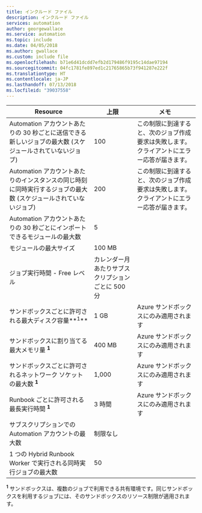 ```yaml
---
title: インクルード ファイル
description: インクルード ファイル
services: automation
author: georgewallace
ms.service: automation
ms.topic: include
ms.date: 04/05/2018
ms.author: gwallace
ms.custom: include file
ms.openlocfilehash: b71e6d41dcdd7efb2d179486f9195c14dae97194
ms.sourcegitcommit: 04fc1781fe897ed1c21765865b73f941287e222f
ms.translationtype: HT
ms.contentlocale: ja-JP
ms.lasthandoff: 07/13/2018
ms.locfileid: "39037558"
---
```

| Resource | 上限 |メモ|
| --- | --- |---|
| Automation アカウントあたりの 30 秒ごとに送信できる新しいジョブの最大数 (スケジュールされていないジョブ) |100 |この制限に到達すると、次のジョブ作成要求は失敗します。 クライアントにエラー応答が届きます。|
| Automation アカウントあたりのインスタンスの同じ時刻に同時実行するジョブの最大数 (スケジュールされていないジョブ) |200 |この制限に到達すると、次のジョブ作成要求は失敗します。 クライアントにエラー応答が届きます。|
| Automation アカウントあたりの 30 秒ごとにインポートできるモジュールの最大数 |5 ||
| モジュールの最大サイズ |100 MB ||
| ジョブ実行時間 - Free レベル |カレンダー月あたりサブスクリプションごとに 500 分 ||
| サンドボックスごとに許可される最大ディスク容量**<sup>1</sup>** |1 GB |Azure サンドボックスにのみ適用されます|
| サンドボックスに割り当てる最大メモリ量 **<sup>1</sup>** |400 MB |Azure サンドボックスにのみ適用されます|
| サンドボックスごとに許可されるネットワーク ソケットの最大数 **<sup>1</sup>** |1,000 |Azure サンドボックスにのみ適用されます|
| Runbook ごとに許可される最長実行時間 **<sup>1</sup>** |3 時間 |Azure サンドボックスにのみ適用されます|
| サブスクリプションでの Automation アカウントの最大数 |制限なし ||
|1 つの Hybrid Runbook Worker で実行される同時実行ジョブの最大数|50 ||

**<sup>1</sup>** サンドボックスは、複数のジョブで利用できる共有環境です。同じサンドボックスを利用するジョブには、そのサンドボックスのリソース制限が適用されます。

